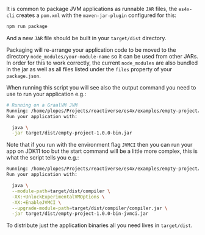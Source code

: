It is common to package JVM applications as runnable `JAR` files, the `es4x-cli` creates a `pom.xml` with the
`maven-jar-plugin` configured for this:

```sh
npm run package
```

And a new `JAR` file should be built in your `target/dist` directory.

Packaging will re-arrange your application code to be moved to the directory `node_modules/your-module-name` so
it can be used from other JARs. In order for this to work correctly, the current `node_modules` are also
bundled in the jar as well as all files listed under the `files` property of your `package.json`.

When running this script you will see also the output command you need to use to run your application e.g.:

```bash
# Running on a GraalVM JVM
Running: /home/plopes/Projects/reactiverse/es4x/examples/empty-project/mvnw ... package
Run your application with:

  java \
  -jar target/dist/empty-project-1.0.0-bin.jar
```

Note that if you run with the environment flag `JVMCI` then you can run your app on JDK11 too but the start command
will be a little more complex, this is what the script tells you e.g.:

```bash
Running: /home/plopes/Projects/reactiverse/es4x/examples/empty-project/mvnw ... package
Run your application with:

  java \
  --module-path=target/dist/compiler \
  -XX:+UnlockExperimentalVMOptions \
  -XX:+EnableJVMCI \
  --upgrade-module-path=target/dist/compiler/compiler.jar \
  -jar target/dist/empty-project-1.0.0-bin-jvmci.jar
```

To distribute just the application binaries all you need lives in `target/dist`.
